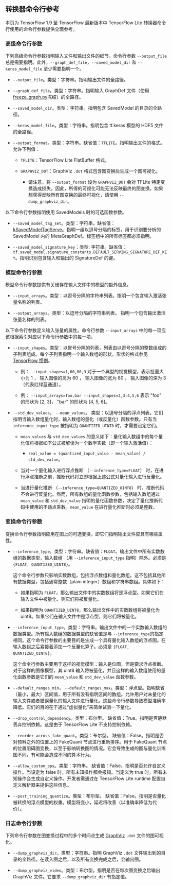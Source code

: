 
## 转换器命令行参考

本页为 TensorFlow 1.9 至 TensorFlow 最新版本中 TensorFlow Lite 转换器命令行使用的命令行参数提供全面参考。


### 高级命令行参数

下列高级命令行参数指明输入文件和输出文件的细节。命令行参数 `--output_file` 总是需要指明。此外，`--graph_def_file`，`--saved_model_dir` 和 `--keras_model_file` 至少需要指明一个。

* `--output_file`。类型：字符串。指明输出文件的全路径。


* `--graph_def_file`。类型：字符串。指明输入 GraphDef 文件（使用 [freeze_graph.py](https://github.com/tensorflow/tensorflow/blob/master/tensorflow/python/tools/freeze_graph.py)冻结）的全路径。


* `--saved_model_dir`。类型：字符串。指明包含 SavedModel 的目录的全路径。


* `--keras_model_file`。类型：字符串。指明包含 tf.keras 模型的 HDF5 文件的全路径。 


* `--output_format`。类型：字符串。缺省值：`TFLITE`。指明输出文件的格式。允许下列值：

    * `TFLITE`：TensorFlow Lite FlatBuffer 格式。
    
    * `GRAPHVIZ_DOT`：GraphViz `.dot` 格式包含图变换后生成一个图可视化。 
    
        * 请注意，将 `--output_format` 设为 `GRAPHVIZ_DOT` 会对 TFLite 特定变换造成损失。因此，所得的可视化可能无法反映最终的图变换。如果想获得反映所有图变换的最终可视化，请使用 `--dump_graphviz_dir`。
        
以下命令行参数指明使用 SavedModels 时的可选函数参数。

* `--saved_model_tag_set`。类型：字符串。缺省值： [kSavedModelTagServe](https://github.com/tensorflow/tensorflow/blob/master/tensorflow/cc/saved_model/tag_constants.h)。指明一组以逗号分隔的标签，用于识别要分析的 SavedModel 内的 MetaGraphDef。标签组中的所有标签都必须指明。


* `--saved_model_signature_key`：类型: 字符串。缺省值：`tf.saved_model.signature_constants.DEFAULT_SERVING_SIGNATURE_DEF_KEY`。指明识别包含输入和输出的 SignatureDef 的键。

### 模型命令行参数

模型命令行参数提供有关储存在输入文件中的模型的额外信息。

* `--input_arrays`。类型：以逗号分隔的字符串列表。指明一个包含输入激活张量名称的列表。


* `--output_arrays`。类型：以逗号分隔的字符串列表。 指明一个包含输出激活张量名称的列表。

以下命令行参数定义输入张量的属性。命令行参数 `--input_arrays` 中的每一项应该根据索引对应以下命令行参数中的每一项。

* `--input_shapes`。类型：以冒号分隔的列表，列表由以逗号分隔的整数组成的子列表组成。每个子列表指明一个输入数组的形状，形状的格式参见 [TensorFlow 惯例](https://www.tensorflow.org/guide/tensors#shape)。

    * 例： `--input_shapes=1,60,80,3` 对于一个典型的视觉模型，表示批量大小为 1 ， 输入图像的高为 60 ， 输入图像的宽为 80 ， 输入图像的深为 3 （代表红绿蓝通道）。

    * 例： `--input_arrays=foo,bar --input_shapes=2,3:4,5,6` 表示 "foo" 的形状为 [2, 3]， "bar" 的形状为 [4, 5, 6]。
    
    
* `--std_dev_values`， `--mean_values`。 类型：以逗号分隔的浮点列表。它们指明当输入数组量化时，输入数组的量化（或反量化）函数参数。只有当 `inference_input_type` 被指明为 `QUANTIZED_UINT8` 时，才需要设定它们。

    * `mean_values` 与 `std_dev_values` 的意义如下：量化输入数组中的每个量化值将根据如下公式被解读为一个数学实数（即一个输入激活值）：

        * `real_value = (quantized_input_value - mean_value) / std_dev_value`。

    * 当对一个量化输入进行浮点推断 （`--inference_type=FLOAT`） 时，在进行浮点推断之前，推断代码将立即根据上述公式对量化输入进行反量化。

    * 当进行量化推断 （`--inference_type=QUANTIZED_UINT8`） 时，推断代码不会进行反量化。然而，所有数组的量化函数参数，包括输入数组通过 `mean_value` 和 `std_dev_value` 指明的量化函数参数，决定了量化推断代码中使用的不动点乘数。`mean_value` 在进行量化推断时必须是整数。

### 变换命令行参数

变换命令行参数指明应用在图上的可选变换，即它们指明输出文件应具有哪些属性。

* `--inference_type`。类型：字符串。缺省值：`FLOAT`。输出文件中所有实数数组的数据类型，输入数组 （用 `--inference_input_type` 指明）除外。必须是 `{FLOAT, QUANTIZED_UINT8}`。

    这个命令行参数只影响实数数组，包括浮点数组和量化数组。这不包括其他所有数据类型，包括通常整数（plain integer）数组和字符串数组。具体如下：
    
    * 如果指明为 `FLOAT`，那么输出文件中的实数数组将是浮点型。如果它们在输入文件中被量化，则它们将被反量化。

    * 如果指明为 `QUANTIZED_UINT8`，那么输出文件中的实数数组将被量化为 uint8。如果它们在输入文件中是浮点型，则它们将被量化。


* `--inference_input_type`。类型：字符串。输出文件中的一个实数输入数组的数据类型。所有输入数组的数据类型的缺省值是与 `--inference_type`的指定相同。这个命令行参数的主要目的是生成一个具有量化输入数组的浮点图。在输入数组之后紧接着添加一个反量化算子。必须是 `{FLOAT, QUANTIZED_UINT8}`。

    这个命令行参数主要用于这样的视觉模型：输入是位图，但是要求浮点推断。对于这样的图像模型，其 uint8 输入将被量化，并且这样的输入数组使用的量化函数参数是它们的 `mean_value` 和 `std_dev_value` 函数参数。
    

* `--default_ranges_min`， `--default_ranges_max`。类型：浮点型。指明缺省（最小，最大）区间值，用于所有没有指明区间的数组。允许用户对未量化的输入文件或者错误量化的输入文件进行量化。这些命令行参数导致模型准确率降低。它们的目的在于通过“虚拟量化”来简单试验一下量化。


* `--drop_control_dependency`。类型：布尔型。 缺省值：True。指明是否静默丢弃控制依赖。这是由于 TensorFlow Lite 不支持控制依赖。


* `--reorder_across_fake_quant`。类型：布尔型。 缺省值：False。指明是否对预料之外的位置上的 FakeQuant 节点进行重新排序。用于 FakeQuant 节点的位置阻碍图变换，以至于影响转换图的情况。它会导致生成的图与量化训练图不同，有可能会造成不同的算术行为。


* `--allow_custom_ops`。类型：字符串。 缺省值：False。指明是否允许自定义操作。当设定为 false 时，所有未知操作都会报错。当定义为 true 时，所有未知操作会生成自定义操作。开发者需通过在 TensorFlow Lite runtime 配置自定义解析器来提供这些信息。


* `--post_training_quantize`。类型：布尔型。 缺省值：False。指明是否量化被转换的浮点模型的权重。模型将变小，延迟将改善（以准确率降低为代价）。

### 日志命令行参数

下列命令行参数在图变换过程中的多个时间点生成 [GraphViz](https://www.graphviz.org/) `.dot` 文件的图可视化。


- `--dump_graphviz_dir`。类型：字符串。指明 GraphViz `.dot` 文件输出到的目录的全路径。在读入图之后，以及所有变换完成之后，会输出图。


- `--dump_graphviz_video`。类型：布尔型。指明是否在每次图变换之后输出 GraphViz 文件。它要求 `--dump_graphviz_dir` 有指定值。

